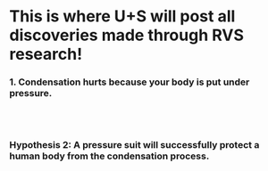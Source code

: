 
<html lang="en">
<head>
    <meta charset="UTF-8">
    <meta name="viewport" content="width=device-width, initial-scale=1.0">
    <title>Discoveries</title>
</head>
<body>
  <h1>This is where U+S will post all discoveries made through RVS research!</h1> 
  <h3>1. Condensation hurts because your body is put under pressure.</h3> 
  <br>
  <br>
  <h3>Hypothesis 2: A pressure suit will successfully protect a human body from the condensation process.</h3>
</body>
</html>
